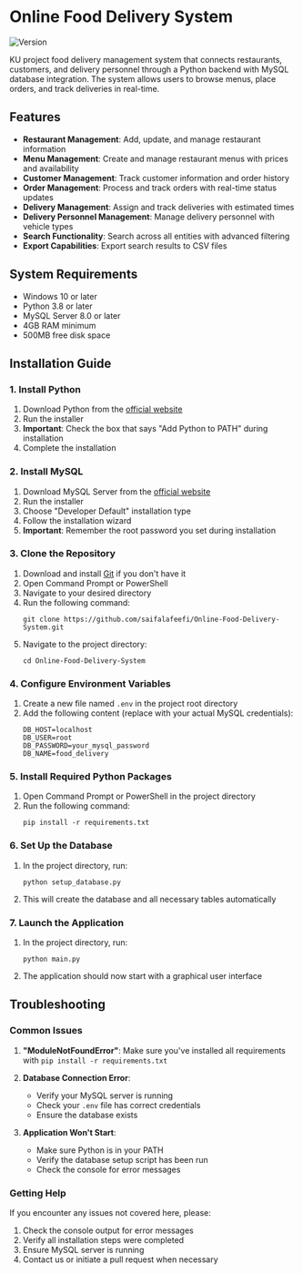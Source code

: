 # Online Food Delivery System

![Version](https://img.shields.io/badge/version-1.3.1-blue.svg)

KU project food delivery management system that connects restaurants, customers, and delivery personnel through a Python backend with MySQL database integration. The system allows users to browse menus, place orders, and track deliveries in real-time.

## Features

- **Restaurant Management**: Add, update, and manage restaurant information
- **Menu Management**: Create and manage restaurant menus with prices and availability
- **Customer Management**: Track customer information and order history
- **Order Management**: Process and track orders with real-time status updates
- **Delivery Management**: Assign and track deliveries with estimated times
- **Delivery Personnel Management**: Manage delivery personnel with vehicle types
- **Search Functionality**: Search across all entities with advanced filtering
- **Export Capabilities**: Export search results to CSV files

## System Requirements

- Windows 10 or later
- Python 3.8 or later
- MySQL Server 8.0 or later
- 4GB RAM minimum
- 500MB free disk space

## Installation Guide

### 1. Install Python

1. Download Python from the [official website](https://www.python.org/downloads/)
2. Run the installer
3. **Important**: Check the box that says "Add Python to PATH" during installation
4. Complete the installation

### 2. Install MySQL

1. Download MySQL Server from the [official website](https://dev.mysql.com/downloads/mysql/)
2. Run the installer
3. Choose "Developer Default" installation type
4. Follow the installation wizard
5. **Important**: Remember the root password you set during installation

### 3. Clone the Repository

1. Download and install [Git](https://git-scm.com/downloads) if you don't have it
2. Open Command Prompt or PowerShell
3. Navigate to your desired directory
4. Run the following command:
   ```
   git clone https://github.com/saifalafeefi/Online-Food-Delivery-System.git
   ```
5. Navigate to the project directory:
   ```
   cd Online-Food-Delivery-System
   ```

### 4. Configure Environment Variables

1. Create a new file named `.env` in the project root directory
2. Add the following content (replace with your actual MySQL credentials):
   ```
   DB_HOST=localhost
   DB_USER=root
   DB_PASSWORD=your_mysql_password
   DB_NAME=food_delivery
   ```

### 5. Install Required Python Packages

1. Open Command Prompt or PowerShell in the project directory
2. Run the following command:
   ```
   pip install -r requirements.txt
   ```

### 6. Set Up the Database

1. In the project directory, run:
   ```
   python setup_database.py
   ```
2. This will create the database and all necessary tables automatically

### 7. Launch the Application

1. In the project directory, run:
   ```
   python main.py
   ```
2. The application should now start with a graphical user interface

## Troubleshooting

### Common Issues

1. **"ModuleNotFoundError"**: Make sure you've installed all requirements with `pip install -r requirements.txt`

2. **Database Connection Error**: 
   - Verify your MySQL server is running
   - Check your `.env` file has correct credentials
   - Ensure the database exists

3. **Application Won't Start**:
   - Make sure Python is in your PATH
   - Verify the database setup script has been run
   - Check the console for error messages

### Getting Help

If you encounter any issues not covered here, please:
1. Check the console output for error messages
2. Verify all installation steps were completed
3. Ensure MySQL server is running
4. Contact us or initiate a pull request when necessary